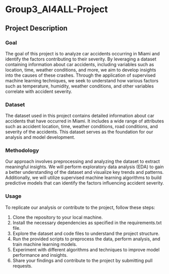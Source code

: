 # Group3_AI4ALL-Project

## Project Description
### Goal
The goal of this project is to analyze car accidents occurring in Miami and identify the factors contributing to their severity. By leveraging a dataset containing information about car accidents, including variables such as location, time, weather conditions, and more, we aim to develop insights into the causes of these crashes. Through the application of supervised machine learning techniques, we seek to understand how various factors such as temperature, humidity, weather conditions, and other variables correlate with accident severity.

### Dataset
The dataset used in this project contains detailed information about car accidents that have occurred in Miami. It includes a wide range of attributes such as accident location, time, weather conditions, road conditions, and severity of the accidents. This dataset serves as the foundation for our analysis and model development.

### Methodology
Our approach involves preprocessing and analyzing the dataset to extract meaningful insights. We will perform exploratory data analysis (EDA) to gain a better understanding of the dataset and visualize key trends and patterns. Additionally, we will utilize supervised machine learning algorithms to build predictive models that can identify the factors influencing accident severity.

### Usage
To replicate our analysis or contribute to the project, follow these steps:

1. Clone the repository to your local machine.
2. Install the necessary dependencies as specified in the requirements.txt file.
3. Explore the dataset and code files to understand the project structure.
4. Run the provided scripts to preprocess the data, perform analysis, and train machine learning models.
5. Experiment with different algorithms and techniques to improve model performance and insights.
6. Share your findings and contribute to the project by submitting pull requests.
